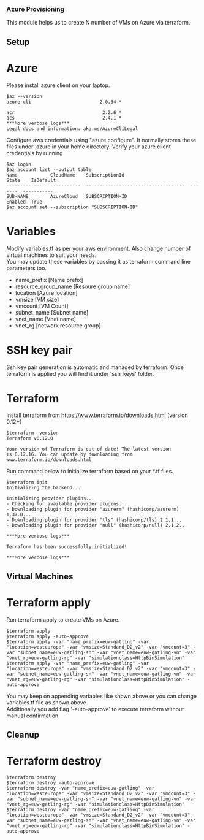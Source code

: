 ### Azure Provisioning
This module helps us to create N number of VMs on Azure via terraform.

## Setup

# Azure
Please install azure client on your laptop. 
```
$az --version
azure-cli                         2.0.64 *

acr                                2.2.6 *
acs                                2.4.1 *
***More verbose logs***
Legal docs and information: aka.ms/AzureCliLegal
```
Configure aws credentials using "azure configure". It normally stores these files under .azure in your home directory. Verify your azure client credentials by running
```
$az login
$az account list --output table
Name            CloudName    SubscriptionId                        State    IsDefault
--------------  -----------  ------------------------------------  -------  -----------
SUB-NAME        AzureCloud   SUBSCRIPTION-ID                       Enabled  True
$az account set --subscription "SUBSCRIPTION-ID"
```

# Variables
Modify variables.tf as per your aws environment. Also change number of virtual machines to suit your needs.   
You may update these variables by passing it as terraform command line parameters too.
- name_prefix [Name prefix]
- resource_group_name [Resoure group name]
- location [Azure location]
- vmsize [VM size]
- vmcount [VM Count]
- subnet_name [Subnet name]
- vnet_name [Vnet name]
- vnet_rg [network resource group]

# SSH key pair
Ssh key pair generation is automatic and managed by terraform. Once terraform is applied you will find it under 'ssh_keys' folder.   

# Terraform
Install terraform from https://www.terraform.io/downloads.html (version 0.12+)
```
$terraform -version
Terraform v0.12.0

Your version of Terraform is out of date! The latest version
is 0.12.16. You can update by downloading from www.terraform.io/downloads.html
```

Run command below to initialize terraform based on your *.tf files.
```
$terraform init
Initializing the backend...

Initializing provider plugins...
- Checking for available provider plugins...
- Downloading plugin for provider "azurerm" (hashicorp/azurerm) 1.37.0...
- Downloading plugin for provider "tls" (hashicorp/tls) 2.1.1...
- Downloading plugin for provider "null" (hashicorp/null) 2.1.2...

***More verbose logs***

Terraform has been successfully initialized!

***More verbose logs***
```


## Virtual Machines
# Terraform apply
Run terraform apply to create VMs on Azure.
```
$terraform apply
$terraform apply -auto-approve
$terraform apply -var "name_prefix=euw-gatling" -var "location=westeurope" -var "vmsize=Standard_D2_v2" -var "vmcount=3" -var "subnet_name=euw-gatling-sn" -var "vnet_name=euw-gatling-vn" -var "vnet_rg=euw-gatling-rg" -var "simulationclass=HttpBinSimulation"
$terraform apply -var "name_prefix=euw-gatling" -var "location=westeurope" -var "vmsize=Standard_D2_v2" -var "vmcount=3" -var "subnet_name=euw-gatling-sn" -var "vnet_name=euw-gatling-vn" -var "vnet_rg=euw-gatling-rg" -var "simulationclass=HttpBinSimulation" -auto-approve
```
You may keep on appending variables like shown above or you can change variables.tf file as shown above.    
Additionally you add flag '-auto-approve' to execute terraform without manual confirmation   

## Cleanup
# Terraform destroy
```
$terraform destroy
$terraform destroy -auto-approve
$terraform destroy -var "name_prefix=euw-gatling" -var "location=westeurope" -var "vmsize=Standard_D2_v2" -var "vmcount=3" -var "subnet_name=euw-gatling-sn" -var "vnet_name=euw-gatling-vn" -var "vnet_rg=euw-gatling-rg" -var "simulationclass=HttpBinSimulation"
$terraform destroy -var "name_prefix=euw-gatling" -var "location=westeurope" -var "vmsize=Standard_D2_v2" -var "vmcount=3" -var "subnet_name=euw-gatling-sn" -var "vnet_name=euw-gatling-vn" -var "vnet_rg=euw-gatling-rg" -var "simulationclass=HttpBinSimulation" -auto-approve
```